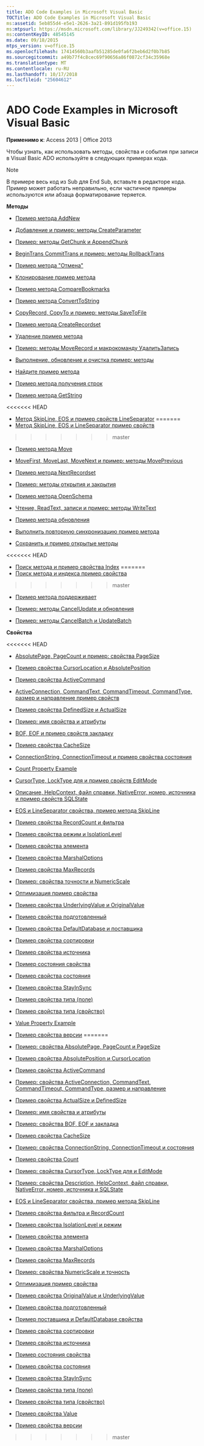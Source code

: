 ```yaml
---
title: ADO Code Examples in Microsoft Visual Basic
TOCTitle: ADO Code Examples in Microsoft Visual Basic
ms:assetid: 5eb855d4-e5e1-2626-3a21-891d195fb193
ms:mtpsurl: https://msdn.microsoft.com/library/JJ249342(v=office.15)
ms:contentKeyID: 48545145
ms.date: 09/18/2015
mtps_version: v=office.15
ms.openlocfilehash: 17414560b3aafb51285de0fa6f2beb6d2f0b7b85
ms.sourcegitcommit: a49b77f4c8cec69f90656a86f0872cf34c35968e
ms.translationtype: MT
ms.contentlocale: ru-RU
ms.lasthandoff: 10/17/2018
ms.locfileid: "25604612"
---
```

# <a name="ado-code-examples-in-microsoft-visual-basic"></a>ADO Code Examples in Microsoft Visual Basic


**Применимо к**: Access 2013 | Office 2013

Чтобы узнать, как использовать методы, свойства и события при записи в Visual Basic ADO используйте в следующих примерах кода.


> [!NOTE]
> <P>В примере весь код из Sub для End Sub, вставьте в редакторе кода. Пример может работать неправильно, если частичное примеры используются или абзаца форматирование теряется.</P>



**Методы**

  - [Пример метода AddNew](addnew-method-example-vb.md)

  - [Добавление и пример: методы CreateParameter](append-and-createparameter-methods-example-vb.md)

  - [Пример: методы GetChunk и AppendChunk](appendchunk-and-getchunk-methods-example-vb.md)

  - [BeginTrans CommitTrans и пример: методы RollbackTrans](begintrans-committrans-and-rollbacktrans-methods-example-vb.md)

  - [Пример метода "Отмена"](cancel-method-example-vb.md)

  - [Клонирование пример метода](clone-method-example-vb.md)

  - [Пример метода CompareBookmarks](comparebookmarks-method-example-vb.md)

  - [Пример метода ConvertToString](converttostring-method-example-vb.md)

  - [CopyRecord, CopyTo и пример: методы SaveToFile](copyrecord-copyto-and-savetofile-methods-example-vb.md)

  - [Пример метода CreateRecordset](createrecordset-method-example-vb.md)

  - [Удаление пример метода](delete-method-example-vb.md)

  - [Пример: методы MoveRecord и макрокоманду УдалитьЗапись](deleterecord-and-moverecord-methods-example-vb.md)

  - [Выполнение, обновление и очистка пример: методы](execute-requery-and-clear-methods-example-vb.md)

  - [Найдите пример метода](find-method-example-vb.md)

  - [Пример метода получения строк](getrows-method-example-vb.md)

  - [Пример метода GetString](getstring-method-example-vb.md)

<<<<<<< HEAD
  - [Метод SkipLine, EOS и пример свойств LineSeparator](eos-and-lineseparator-properties-and-skipline-method-example-vb.md)
=======
  - [Метод SkipLine, EOS и LineSeparator пример свойств](eos-and-lineseparator-properties-and-skipline-method-example-vb.md)
>>>>>>> master

  - [Пример метода Move](move-method-example-vb.md)

  - [MoveFirst, MoveLast, MoveNext и пример: методы MovePrevious](movefirst-movelast-movenext-and-moveprevious-methods-example-vb.md)

  - [Пример метода NextRecordset](nextrecordset-method-example-vb.md)

  - [Пример: методы открытия и закрытия](open-and-close-methods-example-vb.md)

  - [Пример метода OpenSchema](openschema-method-example-vb.md)

  - [Чтение, ReadText, записи и пример: методы WriteText](read-readtext-write-and-writetext-methods-example-vb.md)

  - [Пример метода обновления](refresh-method-example-vb.md)

  - [Выполнить повторную синхронизацию пример метода](resync-method-example-vb.md)

  - [Сохранить и пример открытые методы](save-and-open-methods-example-vb.md)

<<<<<<< HEAD
  - [Поиск метода и пример свойства Index](seek-method-and-index-property-example-vb.md)
=======
  - [Поиск метода и индекса пример свойства](seek-method-and-index-property-example-vb.md)
>>>>>>> master

  - [Пример метода поддерживает](supports-method-example-vb.md)

  - [Пример: методы CancelUpdate и обновления](update-and-cancelupdate-methods-example-vb.md)

  - [Пример: методы CancelBatch и UpdateBatch](updatebatch-and-cancelbatch-methods-example-vb.md)

**Свойства**

<<<<<<< HEAD
  - [AbsolutePage, PageCount и пример: свойства PageSize](absolutepage-pagecount-and-pagesize-properties-example-vb.md)

  - [Пример свойства CursorLocation и AbsolutePosition](absoluteposition-and-cursorlocation-properties-example-vb.md)

  - [Пример свойства ActiveCommand](activecommand-property-example-vb.md)

  - [ActiveConnection, CommandText, CommandTimeout, CommandType, размер и направление пример свойств](activeconnection-commandtext-commandtimeout-commandtype-size-and-direction-properties-example-vb.md)

  - [Пример свойства DefinedSize и ActualSize](actualsize-and-definedsize-properties-example-vb.md)

  - [Пример: имя свойства и атрибуты](attributes-and-name-properties-example-vb.md)

  - [BOF, EOF и пример свойств закладку](bof-eof-and-bookmark-properties-example-vb.md)

  - [Пример свойства CacheSize](cachesize-property-example-vb.md)

  - [ConnectionString, ConnectionTimeout и пример свойства состояния](connectionstring-connectiontimeout-and-state-properties-example-vb.md)

  - [Count Property Example](count-property-example-vb.md)

  - [CursorType, LockType для и пример свойств EditMode](cursortype-locktype-and-editmode-properties-example-vb.md)

  - [Описание, HelpContext, файл справки, NativeError, номер, источника и пример свойств SQLState](description-helpcontext-helpfile-nativeerror-number-source-and-sqlstate-properties-example-vb.md)

  - [EOS и LineSeparator свойства, пример метода SkipLine](eos-and-lineseparator-properties-and-skipline-method-example-vb.md)

  - [Пример свойства RecordCount и фильтра](filter-and-recordcount-properties-example-vb.md)

  - [Пример свойства режим и IsolationLevel](isolationlevel-and-mode-properties-example-vb.md)

  - [Пример свойства элемента](item-property-example-vb.md)

  - [Пример свойства MarshalOptions](marshaloptions-property-example-vb.md)

  - [Пример свойства MaxRecords](maxrecords-property-example-vb.md)

  - [Пример: свойства точности и NumericScale](ado-numericscale-and-precision-properties-example-vb.md)

  - [Оптимизация пример свойства](optimize-property-example-vb.md)

  - [Пример свойства UnderlyingValue и OriginalValue](originalvalue-and-underlyingvalue-properties-example-vb.md)

  - [Пример свойства подготовленный](prepared-property-example-vb.md)

  - [Пример свойства DefaultDatabase и поставщика](provider-and-defaultdatabase-properties-example-vb.md)

  - [Пример свойства сортировки](sort-property-example-vb.md)

  - [Пример свойства источника](source-property-example-vb.md)

  - [Пример состояния свойства](state-property-example-vb.md)

  - [Пример свойства состояния](status-property-example-recordset-vb.md)

  - [Пример свойства StayInSync](stayinsync-property-example-vb.md)

  - [Пример свойства типа (поле)](type-property-example-field-vb.md)

  - [Пример свойства типа (свойство)](type-property-example-property-vb.md)

  - [Value Property Example](value-property-example-vb.md)

  - [Пример свойства версии](version-property-example-vb.md)
=======
  - [Пример: свойства AbsolutePage, PageCount и PageSize](absolutepage-pagecount-and-pagesize-properties-example-vb.md)

  - [Пример свойства AbsolutePosition и CursorLocation](absoluteposition-and-cursorlocation-properties-example-vb.md)

  - [Пример свойства ActiveCommand](activecommand-property-example-vb.md)

  - [Пример: свойства ActiveConnection, CommandText, CommandTimeout, CommandType, размер и направление](activeconnection-commandtext-commandtimeout-commandtype-size-and-direction-properties-example-vb.md)

  - [Пример свойства ActualSize и DefinedSize](actualsize-and-definedsize-properties-example-vb.md)

  - [Пример: имя свойства и атрибуты](attributes-and-name-properties-example-vb.md)

  - [Пример: свойства BOF, EOF и закладка](bof-eof-and-bookmark-properties-example-vb.md)

  - [Пример свойства CacheSize](cachesize-property-example-vb.md)

  - [Пример: свойства ConnectionString, ConnectionTimeout и состояния](connectionstring-connectiontimeout-and-state-properties-example-vb.md)

  - [Пример свойства Count](count-property-example-vb.md)

  - [Пример: свойства CursorType, LockType для и EditMode](cursortype-locktype-and-editmode-properties-example-vb.md)

  - [Пример: свойства Description, HelpContext, файл справки, NativeError, номер, источника и SQLState](description-helpcontext-helpfile-nativeerror-number-source-and-sqlstate-properties-example-vb.md)

  - [EOS и LineSeparator свойства, пример метода SkipLine](eos-and-lineseparator-properties-and-skipline-method-example-vb.md)

  - [Пример свойства фильтра и RecordCount](filter-and-recordcount-properties-example-vb.md)

  - [Пример свойства IsolationLevel и режим](isolationlevel-and-mode-properties-example-vb.md)

  - [Пример свойства элемента](item-property-example-vb.md)

  - [Пример свойства MarshalOptions](marshaloptions-property-example-vb.md)

  - [Пример свойства MaxRecords](maxrecords-property-example-vb.md)

  - [Пример: свойства NumericScale и точность](ado-numericscale-and-precision-properties-example-vb.md)

  - [Оптимизация пример свойства](optimize-property-example-vb.md)

  - [Пример свойства OriginalValue и UnderlyingValue](originalvalue-and-underlyingvalue-properties-example-vb.md)

  - [Пример свойства подготовленный](prepared-property-example-vb.md)

  - [Пример поставщика и DefaultDatabase свойства](provider-and-defaultdatabase-properties-example-vb.md)

  - [Пример свойства сортировки](sort-property-example-vb.md)

  - [Пример свойства источника](source-property-example-vb.md)

  - [Пример состояния свойства](state-property-example-vb.md)

  - [Пример свойства состояния](status-property-example-recordset-vb.md)

  - [Пример свойства StayInSync](stayinsync-property-example-vb.md)

  - [Пример свойства типа (поле)](type-property-example-field-vb.md)

  - [Пример свойства типа (свойство)](type-property-example-property-vb.md)

  - [Пример свойства Value](value-property-example-vb.md)

  - [Пример свойства версии](version-property-example-vb.md)
>>>>>>> master

